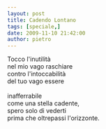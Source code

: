 ```yaml
---
layout: post
title: Cadendo Lontano
tags: [speciale,]
date: 2009-11-10 21:42:00
author: pietro
---
```

Tocco l'inutilità<br/>nel mio vago raschiare<br/>contro l'intoccabilità<br/>del tuo vago essere<br/><br/>inafferrabile<br/>come una stella cadente,<br/>spero solo di vederti<br/>prima che oltrepassi l'orizzonte.
